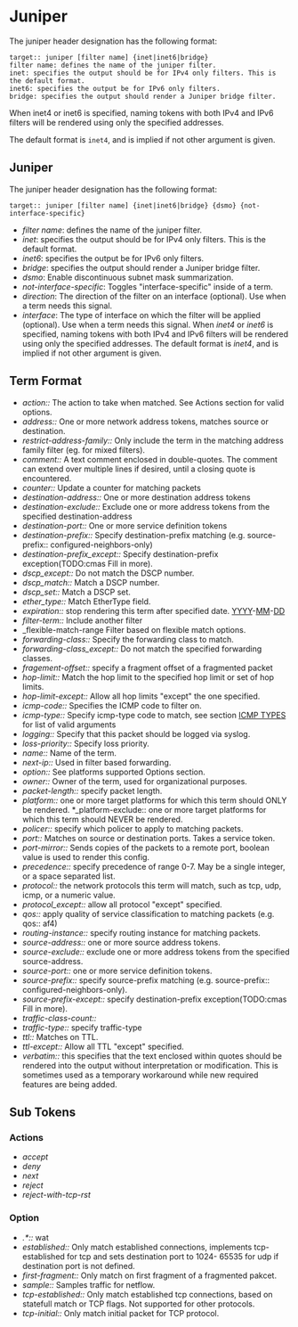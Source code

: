 # Juniper

The juniper header designation has the following format:

```
target:: juniper [filter name] {inet|inet6|bridge}
filter name: defines the name of the juniper filter.
inet: specifies the output should be for IPv4 only filters. This is the default format.
inet6: specifies the output be for IPv6 only filters.
bridge: specifies the output should render a Juniper bridge filter.
```

When inet4 or inet6 is specified, naming tokens with both IPv4 and IPv6 filters
will be rendered using only the specified addresses.

The default format is `inet4`, and is implied if not other argument is given.



## Juniper
The juniper header designation has the following format:
```
target:: juniper [filter name] {inet|inet6|bridge} {dsmo} {not-interface-specific}
```
  * _filter name_: defines the name of the juniper filter.
  * _inet_: specifies the output should be for IPv4 only filters. This is the default format.
  * _inet6_: specifies the output be for IPv6 only filters.
  * _bridge_: specifies the output should render a Juniper bridge filter.
  * _dsmo_: Enable discontinuous subnet mask summarization.
  * _not-interface-specific_: Toggles "interface-specific" inside of a term.
  * _direction_: The direction of the filter on an interface (optional). Use when a term needs this signal.
  * _interface_: The type of interface on which the filter will be applied (optional). Use when a term needs this signal.
When _inet4_ or _inet6_ is specified, naming tokens with both IPv4 and IPv6 filters will be rendered using only the specified addresses.
The default format is _inet4_, and is implied if not other argument is given.
## Term Format
* _action::_ The action to take when matched. See Actions section for valid options.
* _address::_ One or more network address tokens, matches source or destination.
* _restrict-address-family::_ Only include the term in the matching address family filter (eg. for mixed filters).
* _comment::_ A text comment enclosed in double-quotes.  The comment can extend over multiple lines if desired, until a closing quote is encountered.
* _counter::_ Update a counter for matching packets
* _destination-address::_ One or more destination address tokens
* _destination-exclude::_ Exclude one or more address tokens from the specified destination-address
* _destination-port::_ One or more service definition tokens
* _destination-prefix::_ Specify destination-prefix matching (e.g. source-prefix:: configured-neighbors-only)
* _destination-prefix_except::_ Specify destination-prefix exception(TODO:cmas Fill in more).
* _dscp_except::_ Do not match the DSCP number.
* _dscp_match::_ Match a DSCP number.
* _dscp_set::_ Match a DSCP set.
* _ether_type::_ Match EtherType field.
* _expiration::_ stop rendering this term after specified date. [YYYY](YYYY.md)-[MM](MM.md)-[DD](DD.md)
* _filter-term::_ Include another filter
* _flexible-match-range Filter based on flexible match options.
* _forwarding-class::_ Specify the forwarding class to match.
* _forwarding-class_except::_ Do not match the specified forwarding classes.
* _fragement-offset::_ specify a fragment offset of a fragmented packet
* _hop-limit::_ Match the hop limit to the specified hop limit or set of hop limits.
* _hop-limit-except::_ Allow all hop limits "except" the one specified.
* _icmp-code::_ Specifies the ICMP code to filter on.
* _icmp-type::_ Specify icmp-type code to match, see section [ICMP TYPES](PolicyFormat#ICMP_TYPES.md) for list of valid arguments
* _logging::_ Specify that this packet should be logged via syslog.
* _loss-priority::_ Specify loss priority.
* _name::_ Name of the term.
* _next-ip::_ Used in filter based forwarding.
* _option::_ See platforms supported Options section.
* _owner::_ Owner of the term, used for organizational purposes.
* _packet-length::_ specify packet length.
* _platform::_ one or more target platforms for which this term should ONLY be rendered.
*_platform-exclude:: one or more target platforms for which this term should NEVER be rendered.
* _policer::_ specify which policer to apply to matching packets.
* _port::_ Matches on source or destination ports. Takes a service token.
* _port-mirror::_ Sends copies of the packets to a remote port, boolean value is used to render this config.
* _precedence::_ specify precedence of range 0-7.  May be a single integer, or a space separated list.
* _protocol::_ the network protocols this term will match, such as tcp, udp, icmp, or a numeric value.
* _protocol\_except::_ allow all protocol "except" specified.
* _qos::_ apply quality of service classification to matching packets (e.g. qos:: af4)
* _routing-instance::_ specify routing instance for matching packets.
* _source-address::_ one or more source address tokens.
* _source-exclude::_ exclude one or more address tokens from the specified source-address.
* _source-port::_ one or more service definition tokens.
* _source-prefix::_ specify source-prefix matching (e.g. source-prefix:: configured-neighbors-only).
* _source-prefix-except::_ specify destination-prefix exception(TODO:cmas Fill in more).
* _traffic-class-count::_
* _traffic-type::_ specify traffic-type
* _ttl::_ Matches on TTL.
* _ttl-except::_ Allow all TTL "except" specified.
* _verbatim::_ this specifies that the text enclosed within quotes should be rendered into the output without interpretation or modification.  This is sometimes used as a temporary workaround while new required features are being added.
## Sub Tokens
### Actions
* _accept_
* _deny_
* _next_
* _reject_
* _reject-with-tcp-rst_
### Option
* _.*::_ wat
* _established::_ Only match established connections, implements tcp-established for tcp and sets destination port to 1024- 65535 for udp if destination port is not defined.
* _first-fragment::_ Only match on first fragment of a fragmented pakcet.
* _sample::_ Samples traffic for netflow.
* _tcp-established::_ Only match established tcp connections, based on statefull match or TCP flags. Not supported for other protocols.
* _tcp-initial::_ Only match initial packet for TCP protocol.
